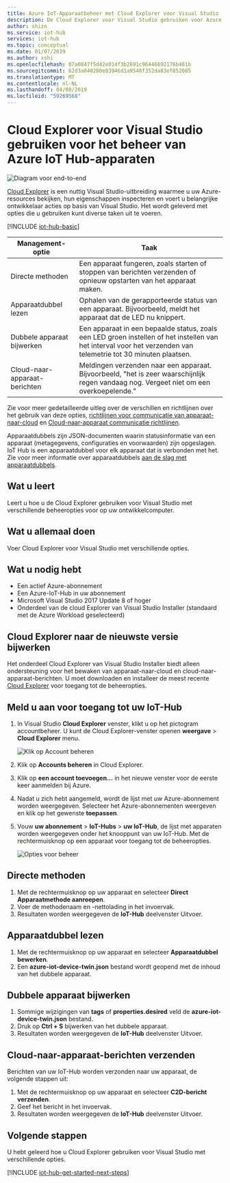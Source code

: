 ```yaml
---
title: Azure IoT-Apparaatbeheer met Cloud Explorer voor Visual Studio | Microsoft Docs
description: De Cloud Explorer voor Visual Studio gebruiken voor Azure IoT Hub-Apparaatbeheer, met daarin de directe methoden en beheeropties van de Apparaatdubbel-gewenste eigenschappen.
author: shizn
ms.service: iot-hub
services: iot-hub
ms.topic: conceptual
ms.date: 01/07/2019
ms.author: xshi
ms.openlocfilehash: 87a0847f5d42e014f3b2691c96446892176b481b
ms.sourcegitcommit: 62d3a040280e83946d1a9548f352da83ef852085
ms.translationtype: MT
ms.contentlocale: nl-NL
ms.lasthandoff: 04/08/2019
ms.locfileid: "59269568"
---
```

# <a name="use-cloud-explorer-for-visual-studio-for-azure-iot-hub-device-management"></a>Cloud Explorer voor Visual Studio gebruiken voor het beheer van Azure IoT Hub-apparaten

![Diagram voor end-to-end](media/iot-hub-device-management-visual-studio/iot-e2e-simple.png)

[Cloud Explorer](https://marketplace.visualstudio.com/items?itemName=ms-azuretools.CloudExplorerForVS) is een nuttig Visual Studio-uitbreiding waarmee u uw Azure-resources bekijken, hun eigenschappen inspecteren en voert u belangrijke ontwikkelaar acties op basis van Visual Studio. Het wordt geleverd met opties die u gebruiken kunt diverse taken uit te voeren.

[!INCLUDE [iot-hub-basic](../../includes/iot-hub-basic-whole.md)]

| Management-optie          | Taak                    |
|----------------------------|--------------------------------|
| Directe methoden             | Een apparaat fungeren, zoals starten of stoppen van berichten verzenden of opnieuw opstarten van het apparaat maken.                                        |
| Apparaatdubbel lezen           | Ophalen van de gerapporteerde status van een apparaat. Bijvoorbeeld, meldt het apparaat dat de LED nu knippert.                                    |
| Dubbele apparaat bijwerken         | Een apparaat in een bepaalde status, zoals een LED groen instellen of het instellen van het interval voor het verzenden van telemetrie tot 30 minuten plaatsen.         |
| Cloud-naar-apparaat-berichten   | Meldingen verzenden naar een apparaat. Bijvoorbeeld, "het is zeer waarschijnlijk regen vandaag nog. Vergeet niet om een overkoepelende."              |

Zie voor meer gedetailleerde uitleg over de verschillen en richtlijnen over het gebruik van deze opties, [richtlijnen voor communicatie van apparaat-naar-cloud](iot-hub-devguide-d2c-guidance.md) en [Cloud-naar-apparaat communicatie richtlijnen](iot-hub-devguide-c2d-guidance.md).

Apparaatdubbels zijn JSON-documenten waarin statusinformatie van een apparaat (metagegevens, configuraties en voorwaarden) zijn opgeslagen. IoT Hub is een apparaatdubbel voor elk apparaat dat is verbonden met het. Zie voor meer informatie over apparaatdubbels [aan de slag met apparaatdubbels](iot-hub-node-node-twin-getstarted.md).

## <a name="what-you-learn"></a>Wat u leert

Leert u hoe u de Cloud Explorer gebruiken voor Visual Studio met verschillende beheeropties voor op uw ontwikkelcomputer.

## <a name="what-you-do"></a>Wat u allemaal doen

Voer Cloud Explorer voor Visual Studio met verschillende opties.

## <a name="what-you-need"></a>Wat u nodig hebt

- Een actief Azure-abonnement
- Een Azure-IoT-Hub in uw abonnement
- Microsoft Visual Studio 2017 Update 8 of hoger
- Onderdeel van de cloud Explorer van Visual Studio Installer (standaard met de Azure Workload geselecteerd)

## <a name="update-cloud-explorer-to-latest-version"></a>Cloud Explorer naar de nieuwste versie bijwerken

Het onderdeel Cloud Explorer van Visual Studio Installer biedt alleen ondersteuning voor het bewaken van apparaat-naar-cloud en cloud-naar-apparaat-berichten. U moet downloaden en installeer de meest recente [Cloud Explorer](https://marketplace.visualstudio.com/items?itemName=ms-azuretools.CloudExplorerForVS) voor toegang tot de beheeropties.

## <a name="sign-in-to-access-your-iot-hub"></a>Meld u aan voor toegang tot uw IoT-Hub

1. In Visual Studio **Cloud Explorer** venster, klikt u op het pictogram accountbeheer. U kunt de Cloud Explorer-venster openen **weergave** > **Cloud Explorer** menu.

    ![Klik op Account beheren](media/iot-hub-visual-studio-cloud-device-messaging/click-account-management.png)

1. Klik op **Accounts beheren** in Cloud Explorer.
1. Klik op **een account toevoegen...**  in het nieuwe venster voor de eerste keer aanmelden bij Azure.
1. Nadat u zich hebt aangemeld, wordt de lijst met uw Azure-abonnement worden weergegeven. Selecteer het Azure-abonnementen weergeven en klik op het gewenste **toepassen**.
1. Vouw **uw abonnement** > **IoT-Hubs** > **uw IoT-Hub**, de lijst met apparaten worden weergegeven onder het knooppunt van uw IoT-Hub. Met de rechtermuisknop op een apparaat voor toegang tot de beheeropties.

    ![Opties voor beheer](media/iot-hub-device-management-visual-studio/management-options.png)

## <a name="direct-methods"></a>Directe methoden

1. Met de rechtermuisknop op uw apparaat en selecteer **Direct Apparaatmethode aanroepen**.
1. Voer de methodenaam en -nettolading in het invoervak.
1. Resultaten worden weergegeven de **IoT-Hub** deelvenster Uitvoer.

## <a name="read-device-twin"></a>Apparaatdubbel lezen

1. Met de rechtermuisknop op uw apparaat en selecteer **Apparaatdubbel bewerken**.
1. Een **azure-iot-device-twin.json** bestand wordt geopend met de inhoud van het dubbele apparaat.

## <a name="update-device-twin"></a>Dubbele apparaat bijwerken

1. Sommige wijzigingen van **tags** of **properties.desired** veld de **azure-iot-device-twin.json** bestand.
1. Druk op **Ctrl + S** bijwerken van het dubbele apparaat.
1. Resultaten worden weergegeven de **IoT-Hub** deelvenster Uitvoer.

## <a name="send-cloud-to-device-messages"></a>Cloud-naar-apparaat-berichten verzenden

Berichten van uw IoT-Hub worden verzonden naar uw apparaat, de volgende stappen uit:

1. Met de rechtermuisknop op uw apparaat en selecteer **C2D-bericht verzenden**.
1. Geef het bericht in het invoervak.
1. Resultaten worden weergegeven de **IoT-Hub** deelvenster Uitvoer.

## <a name="next-steps"></a>Volgende stappen

U hebt geleerd hoe u Cloud Explorer gebruiken voor Visual Studio met verschillende opties.

[!INCLUDE [iot-hub-get-started-next-steps](../../includes/iot-hub-get-started-next-steps.md)]